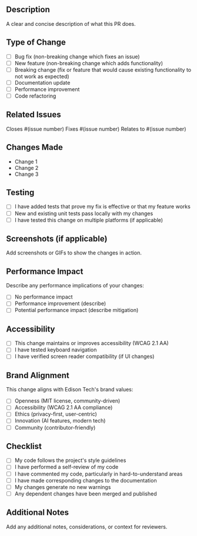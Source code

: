 ## Description
A clear and concise description of what this PR does.

## Type of Change
- [ ] Bug fix (non-breaking change which fixes an issue)
- [ ] New feature (non-breaking change which adds functionality)
- [ ] Breaking change (fix or feature that would cause existing functionality to not work as expected)
- [ ] Documentation update
- [ ] Performance improvement
- [ ] Code refactoring

## Related Issues
Closes #(issue number)
Fixes #(issue number)
Relates to #(issue number)

## Changes Made
- Change 1
- Change 2
- Change 3

## Testing
- [ ] I have added tests that prove my fix is effective or that my feature works
- [ ] New and existing unit tests pass locally with my changes
- [ ] I have tested this change on multiple platforms (if applicable)

## Screenshots (if applicable)
Add screenshots or GIFs to show the changes in action.

## Performance Impact
Describe any performance implications of your changes:
- [ ] No performance impact
- [ ] Performance improvement (describe)
- [ ] Potential performance impact (describe mitigation)

## Accessibility
- [ ] This change maintains or improves accessibility (WCAG 2.1 AA)
- [ ] I have tested keyboard navigation
- [ ] I have verified screen reader compatibility (if UI changes)

## Brand Alignment
This change aligns with Edison Tech's brand values:
- [ ] Openness (MIT license, community-driven)
- [ ] Accessibility (WCAG 2.1 AA compliance)
- [ ] Ethics (privacy-first, user-centric)
- [ ] Innovation (AI features, modern tech)
- [ ] Community (contributor-friendly)

## Checklist
- [ ] My code follows the project's style guidelines
- [ ] I have performed a self-review of my code
- [ ] I have commented my code, particularly in hard-to-understand areas
- [ ] I have made corresponding changes to the documentation
- [ ] My changes generate no new warnings
- [ ] Any dependent changes have been merged and published

## Additional Notes
Add any additional notes, considerations, or context for reviewers.